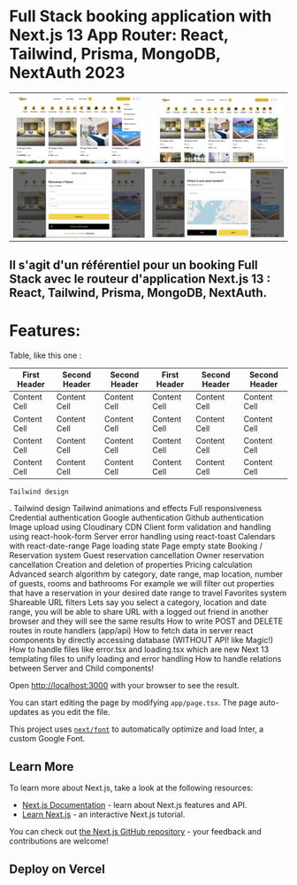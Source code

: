 # Full Stack booking application with Next.js 13 App Router: React, Tailwind, Prisma, MongoDB, NextAuth 2023
| <img src="tripapp.jpg" alt="Logo" width=100% height=100% >      | <img src="tripsen.jpg" alt="Logo" width=100% height=100%  >     |
|------------|-------------|
|<img src="login.jpg" alt="Logo" width=100% height=100%  > |<img src="app2.jpg" alt="Logo" width=100% height=100% > |

## Il s'agit d'un référentiel pour un booking Full Stack avec le routeur d'application Next.js 13 : React, Tailwind, Prisma, MongoDB, NextAuth.

# Features:

Table, like this one :

First Header  | Second Header | Second Header | First Header  | Second Header | Second Header
------------- | ------------- | ------------- | ------------- | ------------- | -------------
Content Cell  | Content Cell  | Content Cell  | Content Cell  | Content Cell  | Content Cell
Content Cell  | Content Cell  | Content Cell  | Content Cell  | Content Cell  | Content Cell
Content Cell  | Content Cell  | Content Cell  | Content Cell  | Content Cell  | Content Cell
Content Cell  | Content Cell  | Content Cell  | Content Cell  | Content Cell  | Content Cell

```bash
Tailwind design
```
. Tailwind design
Tailwind animations and effects
Full responsiveness
Credential authentication
Google authentication
Github authentication
Image upload using Cloudinary CDN
Client form validation and handling using react-hook-form
Server error handling using react-toast
Calendars with react-date-range
Page loading state
Page empty state
Booking / Reservation system
Guest reservation cancellation
Owner reservation cancellation
Creation and deletion of properties
Pricing calculation
Advanced search algorithm by category, date range, map location, number of guests, rooms and bathrooms
For example we will filter out properties that have a reservation in your desired date range to travel
Favorites system
Shareable URL filters
Lets say you select a category, location and date range, you will be able to share URL with a logged out friend in another browser and they will see the same results
How to write POST and DELETE routes in route handlers (app/api)
How to fetch data in server react components by directly accessing database (WITHOUT API! like Magic!)
How to handle files like error.tsx and loading.tsx which are new Next 13 templating files to unify loading and error handling
How to handle relations between Server and Child components!

Open [http://localhost:3000](http://localhost:3000) with your browser to see the result.

You can start editing the page by modifying `app/page.tsx`. The page auto-updates as you edit the file.

This project uses [`next/font`](https://nextjs.org/docs/basic-features/font-optimization) to automatically optimize and load Inter, a custom Google Font.

## Learn More

To learn more about Next.js, take a look at the following resources:

- [Next.js Documentation](https://nextjs.org/docs) - learn about Next.js features and API.
- [Learn Next.js](https://nextjs.org/learn) - an interactive Next.js tutorial.

You can check out [the Next.js GitHub repository](https://github.com/vercel/next.js/) - your feedback and contributions are welcome!

## Deploy on Vercel


